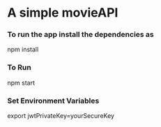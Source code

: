 
<h1>A simple movieAPI</h1>
<h3>To run the app install the dependencies as</h3>

<p> npm install</p>
<h3>To Run</h3>

<p>npm start </p>
<h3>Set Environment Variables</h3>

<p> export jwtPrivateKey=yourSecureKey</p>
